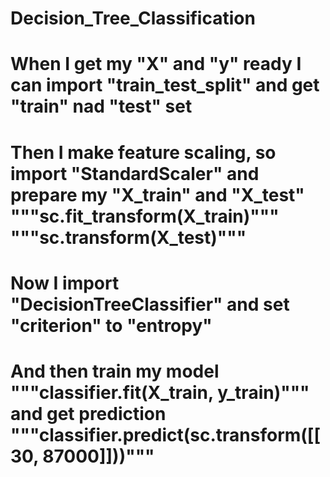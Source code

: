 # Decision_Tree_Classification
# When I get my "X" and "y" ready I can import "train_test_split" and get "train" nad "test" set 
# Then I make feature scaling, so import "StandardScaler" and prepare my "X_train" and "X_test" """sc.fit_transform(X_train)""" """sc.transform(X_test)"""
# Now I import "DecisionTreeClassifier" and set "criterion" to "entropy"
# And then train my model """classifier.fit(X_train, y_train)""" and get prediction """classifier.predict(sc.transform([[30, 87000]]))"""
